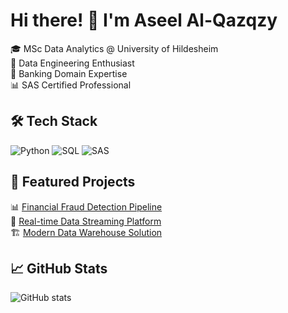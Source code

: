 # Hi there! 👋 I'm Aseel Al-Qazqzy

🎓 MSc Data Analytics @ University of Hildesheim  
💼 Data Engineering Enthusiast  
🏦 Banking Domain Expertise  
📊 SAS Certified Professional  

## 🛠️ Tech Stack
![Python](https://img.shields.io/badge/-Python-3776AB?style=flat&logo=python&logoColor=white)
![SQL](https://img.shields.io/badge/-SQL-4479A1?style=flat&logo=mysql&logoColor=white)
![SAS](https://img.shields.io/badge/-SAS-1E6091?style=flat&logo=sas&logoColor=white)

## 🚀 Featured Projects
📊 [Financial Fraud Detection Pipeline](#)  
🔄 [Real-time Data Streaming Platform](#)  
🏗️ [Modern Data Warehouse Solution](#)  

## 📈 GitHub Stats
![GitHub stats](https://github-readme-stats.vercel.app/api?username=your-username&show_icons=true&theme=radical)

